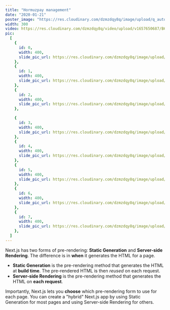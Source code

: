 ```yaml
---
title: "Hormuzpay management"
date: "2020-01-21"
poster_image: "https://res.cloudinary.com/dzmzdqy8q/image/upload/q_auto:best/v1657820991/Untitled_cleqqt.png"
width: 300
video: https://res.cloudinary.com/dzmzdqy8q/video/upload/v1657650687/B612_20220529_195149_314_e98swn.mp4
pic:
  [
    {
      id: 0,
      width: 400,
      slide_pic_url: https://res.cloudinary.com/dzmzdqy8q/image/upload/v1657656065/8_gomeh0.png,
    },
    {
      id: 1,
      width: 400,
      slide_pic_url: https://res.cloudinary.com/dzmzdqy8q/image/upload/v1657656064/9_q74zts.png,
    },
    {
      id: 2,
      width: 400,
      slide_pic_url: https://res.cloudinary.com/dzmzdqy8q/image/upload/v1657656063/6_a9hbsc.png,
    },

    {
      id: 3,
      width: 400,
      slide_pic_url: https://res.cloudinary.com/dzmzdqy8q/image/upload/v1657656063/Untitled_ek2k77.png,
    },
    {
      id: 4,
      width: 400,
      slide_pic_url: https://res.cloudinary.com/dzmzdqy8q/image/upload/v1657656061/7_embciq.png,
    },
    {
      id: 5,
      width: 400,
      slide_pic_url: https://res.cloudinary.com/dzmzdqy8q/image/upload/v1657656057/3_radmtv.png,
    },
    {
      id: 6,
      width: 400,
      slide_pic_url: https://res.cloudinary.com/dzmzdqy8q/image/upload/v1657656057/5_udxmaj.png,
    },
    {
      id: 7,
      width: 400,
      slide_pic_url: https://res.cloudinary.com/dzmzdqy8q/image/upload/v1657656057/2_vmfpw2.png,
    },
  ]
---
```


Next.js has two forms of pre-rendering: **Static Generation** and **Server-side Rendering**. The difference is in **when** it generates the HTML for a page.

- **Static Generation** is the pre-rendering method that generates the HTML at **build time**. The pre-rendered HTML is then _reused_ on each request.
- **Server-side Rendering** is the pre-rendering method that generates the HTML on **each request**.

Importantly, Next.js lets you **choose** which pre-rendering form to use for each page. You can create a "hybrid" Next.js app by using Static Generation for most pages and using Server-side Rendering for others.

